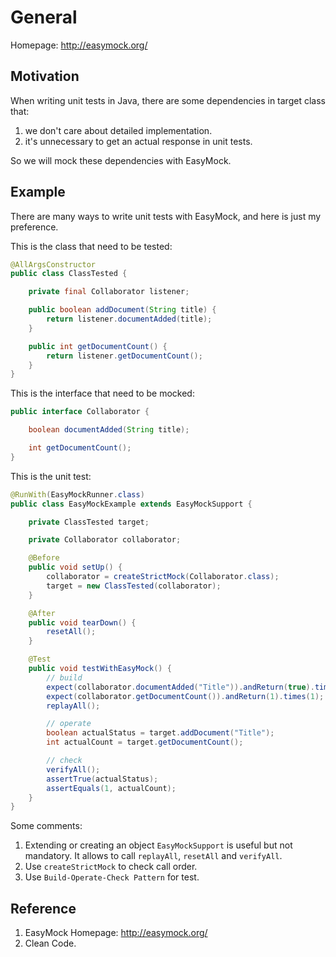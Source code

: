 # General
Homepage: http://easymock.org/

## Motivation
When writing unit tests in Java, there are some dependencies in target class that: 
1. we don't care about detailed implementation.
2. it's unnecessary to get an actual response in unit tests.

So we will mock these dependencies with EasyMock.

## Example
There are many ways to write unit tests with EasyMock, and here is just my preference.

This is the class that need to be tested:
```java
@AllArgsConstructor
public class ClassTested {

    private final Collaborator listener;

    public boolean addDocument(String title) {
        return listener.documentAdded(title);
    }

    public int getDocumentCount() {
        return listener.getDocumentCount();
    }
}
```

This is the interface that need to be mocked:
```java
public interface Collaborator {

    boolean documentAdded(String title);

    int getDocumentCount();
}
```

This is the unit test:
```java
@RunWith(EasyMockRunner.class)
public class EasyMockExample extends EasyMockSupport {

    private ClassTested target;

    private Collaborator collaborator;

    @Before
    public void setUp() {
        collaborator = createStrictMock(Collaborator.class);
        target = new ClassTested(collaborator);
    }

    @After
    public void tearDown() {
        resetAll();
    }

    @Test
    public void testWithEasyMock() {
        // build
        expect(collaborator.documentAdded("Title")).andReturn(true).times(1);
        expect(collaborator.getDocumentCount()).andReturn(1).times(1);
        replayAll();

        // operate
        boolean actualStatus = target.addDocument("Title");
        int actualCount = target.getDocumentCount();

        // check
        verifyAll();
        assertTrue(actualStatus);
        assertEquals(1, actualCount);
    }
}
```

Some comments:
1. Extending or creating an object `EasyMockSupport` is useful but not mandatory. It allows to call `replayAll`, `resetAll` and `verifyAll`.
2. Use `createStrictMock` to check call order.
3. Use `Build-Operate-Check Pattern` for test.

## Reference
1. EasyMock Homepage: http://easymock.org/
2. Clean Code.

